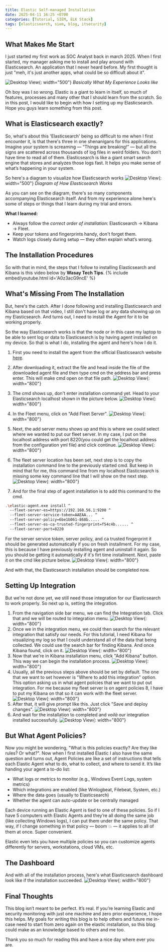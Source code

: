 ```yaml
---
title: Elastic Self-managed Installation
date: 2025-04-11 16:25 +0700
categories: [Tutorial, SIEM, ELK Stack]
tags: [elasticsearch, siem, blog, itsecurity]
---
```


## What Makes Me Start

I just started my first work as SOC Analyst back in march 2025. When I first started, my manager asking me to install and play around with Elasticsearch. An application that I never heard before. My first thought is just "meh, it's just another apps, what could be so difficult about it". 

![Desktop View](/assets/img/posts/2025-04-11-elastic-self-managed-installation/how-do-we-tell-him-mr-krabs.jpg){: width="500"}
_Basically What My Experience Looks like_

Oh boy was I so wrong. Elastic is a giant to learn in itself, so much of features, processes and many other that I should learn from the scratch. So in this post, I would like to begin with how I setting up my Elasticsearch. Hope you guys learn something from this post.

## What is Elasticsearch exactly?

So, what's about this 'Elasticsearch' being so difficult to me when I first encounter it, is that there's three in one shenanigans for this applications. Imagine your system is screaming — “Things are breaking!” — but all the signs are scattered across thousands of log files in weird folders. You don’t have time to read all of them. Elasticsearch is like a giant smart search engine that stores and analyzes those logs fast. It helps you make sense of what’s happening in your system.

So here's a diagram to visualize how Elasticsearch works
![Desktop View](/assets/img/posts/2025-04-11-elastic-self-managed-installation/elastic-diagram.jpg){: width="500"}
_Diagram of How Elasticsearch Works_

As you can see on the diagram, there's so many components accompanying Elasticsearch itself. And from my experience alone here's some of steps or things that I learn during my trial and errors.

**What I learned:**
- Always follow the *correct order of installation*: Elasticsearch → Kibana → Fleet.
- Keep your tokens and fingerprints handy, don't forget them.
- Watch logs closely during setup — they often explain what’s wrong.

## The Installation Procedures
So with that in mind, the steps that I follow to installing Elasticsearch and Kibana is this video below by **Wasay Tech Tips**.
{% include embed/youtube.html id='A0z3acG9ncE' %}

## What's Missing From The Installation
But, here's the catch. After I done following and installing Elasticsearch and Kibana based on that video, I still don't have log or any data showing up on my Elasticsearch. And turns out, I need to install the Agent for it to be working properly.

So the way Elasticsearch works is that the node or in this case my laptop to be able to sent log or data to Elasticsearch is by having agent installed on my device. So that is what I do, installing the agent and here's how I do it.

1. First you need to install the agent from the official Elasticsearch website [here](https://www.elastic.co/downloads/elastic-agent).
2. After downloading it, extract the file and head inside the file of the downloaded agent file and then type cmd on the address bar and press enter. This will make cmd open on that file path.
![Desktop View](/assets/img/posts/2025-04-11-elastic-self-managed-installation/start-cmd-in-agent-folder.png){: width="800"}

3. The cmd shows up, don't enter installation command yet. Head to your Elasticsearch localhost shown in the picture below.
![Desktop View](/assets/img/posts/2025-04-11-elastic-self-managed-installation/elastic-fleet.png){: width="800"}
4. In the Fleet menu, click on "Add Fleet Server".
![Desktop View](/assets/img/posts/2025-04-11-elastic-self-managed-installation/add-elastic-fleet-server.png){: width="800"}
5. Next, the add server menu shows up and this is where we could select where we wanted to put our fleet server. In my case, I put on the localhost address with port 8220(you could get the localhost address from the configuration yml file) and click continue.
![Desktop View](/assets/img/posts/2025-04-11-elastic-self-managed-installation/start-fleet-server.png){: width="800"}
6. The fleet server location has been set, next step is to copy the installation command line to the previously started cmd. But keep in mind that for me, this command line from my localhost Elasticsearch is missing some key command line that I will show on the next step.
![Desktop View](/assets/img/posts/2025-04-11-elastic-self-managed-installation/fleet-server-install-command.png){: width="800"}
7. And for the final step of agent installation is to add this command to the cmd.
```bash
.\elastic-agent.exe install ^
  --fleet-server-es=https://192.168.56.1:9200 ^
  --fleet-server-service-token=AAEAA... ^
  --fleet-server-policy=6be1b061-868b..... ^
  --fleet-server-es-ca-trusted-fingerprint=f54c4b...... ^
  --fleet-server-port=8220
```
For the server service token, server policy, and ca trusted fingerprint it should be generated automatically if you on fresh installment. For my case, this is because I have previously installing agent and uninstall it again. So you should be getting it automatically if it's firt time installment.
Next, paste it on the cmd like picture below.
![Desktop View](/assets/img/posts/2025-04-11-elastic-self-managed-installation/additional-installation-command.png){: width="800"} 

And with that, the Elasticsearch installation should be completed now.

## Setting Up Integration
But we're not done yet, we still need those integration for our Elasticsearch to work properly. So next up is, setting the integration.

1. From the navigation side bar menu, we can find the Integration tab. Click that and we will be routed to integration menu.
![Desktop View](/assets/img/posts/2025-04-11-elastic-self-managed-installation/integration-menu.png){: width="800"} 
2. Once we in the integration menu, we could then search for the relevant integration that satisfy our needs. For this tutorial, I need Kibana for visualizing my log so that I could understand all of the data that being collected. We could use the search bar for finding Kibana. And once Kibana found, click on it.
![Desktop View](/assets/img/posts/2025-04-11-elastic-self-managed-installation/searching-integration.png){: width="800"} 
3. Now that we're in Kibana installation menu, click "Add Kibana" button. This way we can begin the installation process.
![Desktop View](/assets/img/posts/2025-04-11-elastic-self-managed-installation/kibana-installation.png){: width="800"} 
4. Usually, all the previous steps above should be set by default. The one that we want to set however is "Where to add this integration" option. This option asking us in what agent policies that we want to put out integration. For me because my fleet server is on agent policies 8, I have to put my Kibana on that so it can work with the fleet server.
![Desktop View](/assets/img/posts/2025-04-11-elastic-self-managed-installation/kibana-policies.png){: width="800"} 
5. After that, it will give prompt like this. Just click "Save and deploy changes".
![Desktop View](/assets/img/posts/2025-04-11-elastic-self-managed-installation/deploy-agent-and-integration.png){: width="800"}
6. And wait for the installation to completed and *voilà* our integration installed successfully.
![Desktop View](/assets/img/posts/2025-04-11-elastic-self-managed-installation/complete-integration.png){: width="800"}

## But What Agent Policies?
Now you might be wondering, "What is this policies exactly? Are they like rules? Or what?". Now when I first installed Elastic I also have the same question and turns out, Agent Policies are like a set of instructions that tells each Elastic Agent what to do, what to collect, and where to send it. It’s like handing your agent a to-do list:

- What logs or metrics to monitor (e.g., Windows Event Logs, system metrics)
- Which integrations are enabled (like Winlogbeat, Filebeat, System, etc.)
- Where the data goes (usually to Elasticsearch)
- Whether the agent can auto-update or be centrally managed

Each device running an Elastic Agent is tied to one of these policies. So if I have 5 computers with Elastic Agents and they’re all doing the same job (like collecting Windows logs), I can put them under the same policy. That way, if I change something in that policy — boom 💥 — it applies to all of them at once. Super convenient.

Elastic even lets you have multiple policies so you can customize agents differently for servers, workstations, cloud VMs, etc.

## The Dashboard
And with all of the installation process, here's what Elasticsearch dashboard look like if the installation succeeded.
![Desktop View](/assets/img/posts/2025-04-11-elastic-self-managed-installation/elastic-dashboard.png){: width="800"}

## Final Thoughts
This blog isn’t meant to be perfect. It’s real. If you’re learning Elastic and security monitoring with just one machine and zero prior experience, I hope this helps. My goals for writing this blog is to help others and future me in-case need to start from zero again on the elastic installation, so this blog could make as an knowledge based to others and me too.

Thank you so much for reading this and have a nice day where ever you are.